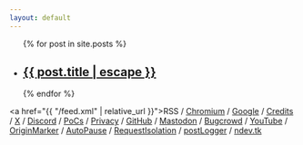 ```yaml
---
layout: default
---
```


<ul id="postLinks">
  {% for post in site.posts %}
  <li>
    <h2>
      <a href="{{ post.url | relative_url }}">{{ post.title | escape }}</a>
    </h2>
  </li>
  {% endfor %}
</ul>

<p1><a href="{{ "/feed.xml" | relative_url }}">RSS</a> / <a href="https://issues.chromium.org/issues?q=reporter:(ndevtk@protonmail.com)">Chromium</a> / <a href="https://bughunters.google.com/profile/64c58a55-2401-4176-96a7-8cf5766cc146">Google</a> / <a href="https://ndevtk.github.io/writeups/credits/">Credits</a> / <a href="https://x.com/ndevtk">X</a> / <a href="https://discord.gg/AUJjpZHFbP">Discord</a> / <a href="https://drive.google.com/drive/folders/1NvC6sWiKO_9DaJDLBp9HvawxAqg62nNG?usp=sharing">PoCs</a> / <a href="https://ndevtk.github.io/writeups/privacy/">Privacy</a> / <a href="https://github.com/NDevTK">GitHub</a> / <a rel="me" href="https://infosec.exchange/@ndevtk">Mastodon</a> / <a href="https://bugcrowd.com/external_redirect?site=https://bugcrowd.com/NDevTK">Bugcrowd</a> / <a href="https://www.youtube.com/@NDevTK">YouTube</a> / <a href="https://chromewebstore.google.com/detail/originmarker/kglglfbjpbmbnonckhgfhjllhocnnpjg">OriginMarker</a> / <a href="https://chromewebstore.google.com/detail/autopause/bcecldolamfbkgokgpnlpmhjcijglhll">AutoPause</a> / <a href="https://chromewebstore.google.com/detail/requestisolation/aljkbkjgcllgbhiimdeeefdfocbkolmb">RequestIsolation</a> / <a href="https://chrome.google.com/webstore/detail/aodfhblfhpcdadgcnpkfibjgjdoenoja">postLogger</a> / <a href="https://ndev.tk/">ndev.tk</a> </p1><p2 id="info"></p2>
